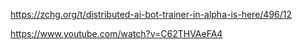 https://zchg.org/t/distributed-ai-bot-trainer-in-alpha-is-here/496/12

https://www.youtube.com/watch?v=C62THVAeFA4

